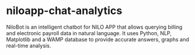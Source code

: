 # niloapp-chat-analytics
NiloBot is an intelligent chatbot for NILO APP that allows querying billing and electronic payroll data in natural language. It uses Python, NLP, Matplotlib and a WAMP database to provide accurate answers, graphs and real-time analysis.
